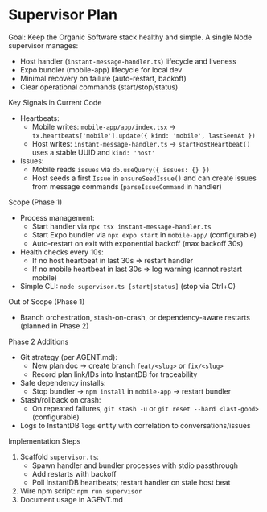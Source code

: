 # Supervisor Plan

Goal: Keep the Organic Software stack healthy and simple. A single Node supervisor manages:
- Host handler (`instant-message-handler.ts`) lifecycle and liveness
- Expo bundler (mobile-app) lifecycle for local dev
- Minimal recovery on failure (auto-restart, backoff)
- Clear operational commands (start/stop/status)

Key Signals in Current Code
- Heartbeats:
  - Mobile writes: `mobile-app/app/index.tsx` → `tx.heartbeats['mobile'].update({ kind: 'mobile', lastSeenAt })`
  - Host writes: `instant-message-handler.ts` → `startHostHeartbeat()` uses a stable UUID and `kind: 'host'`
- Issues:
  - Mobile reads `issues` via `db.useQuery({ issues: {} })`
  - Host seeds a first `Issue` in `ensureSeedIssue()` and can create issues from message commands (`parseIssueCommand` in handler)

Scope (Phase 1)
- Process management:
  - Start handler via `npx tsx instant-message-handler.ts`
  - Start Expo bundler via `npx expo start` in `mobile-app/` (configurable)
  - Auto-restart on exit with exponential backoff (max backoff 30s)
- Health checks every 10s:
  - If no host heartbeat in last 30s ⇒ restart handler
  - If no mobile heartbeat in last 30s ⇒ log warning (cannot restart mobile)
- Simple CLI: `node supervisor.ts [start|status]` (stop via Ctrl+C)

Out of Scope (Phase 1)
- Branch orchestration, stash-on-crash, or dependency-aware restarts (planned in Phase 2)

Phase 2 Additions
- Git strategy (per AGENT.md):
  - New plan doc → create branch `feat/<slug>` or `fix/<slug>`
  - Record plan link/IDs into InstantDB for traceability
- Safe dependency installs:
  - Stop bundler → `npm install` in `mobile-app` → restart bundler
- Stash/rollback on crash:
  - On repeated failures, `git stash -u` or `git reset --hard <last-good>` (configurable)
- Logs to InstantDB `logs` entity with correlation to conversations/issues

Implementation Steps
1) Scaffold `supervisor.ts`:
   - Spawn handler and bundler processes with stdio passthrough
   - Add restarts with backoff
   - Poll InstantDB heartbeats; restart handler on stale host beat
2) Wire npm script: `npm run supervisor`
3) Document usage in AGENT.md

